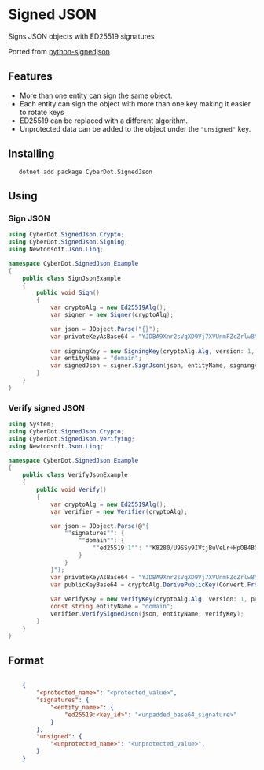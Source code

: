 Signed JSON
===========

Signs JSON objects with ED25519 signatures

Ported from [python-signedjson](https://github.com/matrix-org/python-signedjson)

Features
--------

* More than one entity can sign the same object.
* Each entity can sign the object with more than one key making it easier to
  rotate keys
* ED25519 can be replaced with a different algorithm.
* Unprotected data can be added to the object under the ``"unsigned"`` key.

Installing
----------

``` cli
   dotnet add package CyberDot.SignedJson
```

Using
-----

### Sign JSON

``` c#
using CyberDot.SignedJson.Crypto;
using CyberDot.SignedJson.Signing;
using Newtonsoft.Json.Linq;

namespace CyberDot.SignedJson.Example
{
    public class SignJsonExample
    {
        public void Sign()
        {
            var cryptoAlg = new Ed25519Alg();
            var signer = new Signer(cryptoAlg);

            var json = JObject.Parse("{}");
            var privateKeyAsBase64 = "YJDBA9Xnr2sVqXD9Vj7XVUnmFZcZrlw8Md7kMW+3XA1";
            
            var signingKey = new SigningKey(cryptoAlg.Alg, version: 1, privateKeyAsBase64);
            var entityName = "domain";
            var signedJson = signer.SignJson(json, entityName, signingKey);
        }
    }
}
```

### Verify signed JSON

``` c#
using System;
using CyberDot.SignedJson.Crypto;
using CyberDot.SignedJson.Verifying;
using Newtonsoft.Json.Linq;

namespace CyberDot.SignedJson.Example
{
    public class VerifyJsonExample
    {
        public void Verify()
        {
            var cryptoAlg = new Ed25519Alg();
            var verifier = new Verifier(cryptoAlg);

            var json = JObject.Parse(@"{
                ""signatures"": {
                    ""domain"": {
                        ""ed25519:1"": ""K8280/U9SSy9IVtjBuVeLr+HpOB4BQFWbg+UZaADMtTdGYI7Geitb76LTrr5QV/7Xg4ahLwYGYZzuHGZKM5ZAQ""
                    }
                }
            }");
            var privateKeyAsBase64 = "YJDBA9Xnr2sVqXD9Vj7XVUnmFZcZrlw8Md7kMW+3XA1=";
            var publicKeyBase64 = cryptoAlg.DerivePublicKey(Convert.FromBase64String(privateKeyAsBase64));
            
            var verifyKey = new VerifyKey(cryptoAlg.Alg, version: 1, publicKeyBase64);
            const string entityName = "domain";
            verifier.VerifySignedJson(json, entityName, verifyKey);
        }
    }
}
```

Format
------

``` json

    {
        "<protected_name>": "<protected_value>",
        "signatures": {
            "<entity_name>": {
                "ed25519:<key_id>": "<unpadded_base64_signature>"
            }
        },
        "unsigned": {
            "<unprotected_name>": "<unprotected_value>",
        }
    }
```





